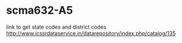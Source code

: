 # scma632-A5

link to get state codes and district codes http://www.icssrdataservice.in/datarepository/index.php/catalog/135
